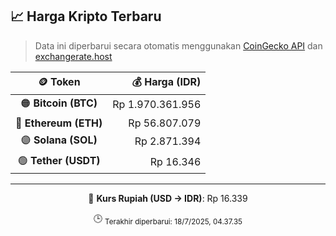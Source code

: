 

<!-- HARGA_KRIPTO -->
## 📈 Harga Kripto Terbaru

> Data ini diperbarui secara otomatis menggunakan [CoinGecko API](https://www.coingecko.com/) dan [exchangerate.host](https://exchangerate.host/)

<div align="center">

| 🪙 Token | 💰 Harga (IDR) |
|:------:|---------------:|
| 🟠 **Bitcoin (BTC)**   | Rp 1.970.361.956 |
| 🔵 **Ethereum (ETH)**  | Rp 56.807.079 |
| 🟣 **Solana (SOL)**    | Rp 2.871.394 |
| 🟢 **Tether (USDT)**   | Rp 16.346 |

---

💱 **Kurs Rupiah (USD → IDR)**: Rp 16.339

🕒 <sub>Terakhir diperbarui: 18/7/2025, 04.37.35</sub>

</div>
<!-- /HARGA_KRIPTO -->